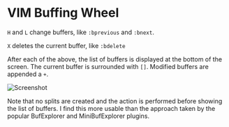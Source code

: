 # VIM Buffing Wheel

`H` and `L` change buffers, like `:bprevious` and `:bnext`.

`X` deletes the current buffer, like `:bdelete`

After each of the above, the list of buffers is displayed at the bottom of the
screen.  The current buffer is surrounded with `[]`.  Modified buffers are
appended a `+`.

![Screenshot](https://raw.github.com/ngn/vim-buffing-wheel/master/screenshot.png)

Note that no splits are created and the action is performed before showing the
list of buffers.  I find this more usable than the approach taken by the
popular BufExplorer and MiniBufExplorer plugins.
